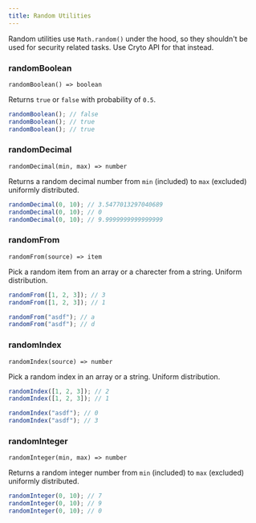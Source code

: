 ```yaml
---
title: Random Utilities
---
```


Random utilities use `Math.random()` under the hood, so they shouldn't be used for security related tasks. Use Cryto API for that instead.

### randomBoolean

`randomBoolean() => boolean`

Returns `true` or `false` with probability of `0.5`.

```js
randomBoolean(); // false
randomBoolean(); // true
randomBoolean(); // true
```

### randomDecimal

`randomDecimal(min, max) => number`

Returns a random decimal number from `min` (included) to `max` (excluded) uniformly distributed.

```js
randomDecimal(0, 10); // 3.5477013297040689
randomDecimal(0, 10); // 0
randomDecimal(0, 10); // 9.9999999999999999
```

### randomFrom

`randomFrom(source) => item`

Pick a random item from an array or a charecter from a string. Uniform distribution.

```js
randomFrom([1, 2, 3]); // 3
randomFrom([1, 2, 3]); // 1

randomFrom("asdf"); // a
randomFrom("asdf"); // d
```

### randomIndex

`randomIndex(source) => number`

Pick a random index in an array or a string. Uniform distribution.

```js
randomIndex([1, 2, 3]); // 2
randomIndex([1, 2, 3]); // 1

randomIndex("asdf"); // 0
randomIndex("asdf"); // 3
```

### randomInteger

`randomInteger(min, max) => number`

Returns a random integer number from `min` (included) to `max` (excluded) uniformly distributed.

```js
randomInteger(0, 10); // 7
randomInteger(0, 10); // 9
randomInteger(0, 10); // 0
```
